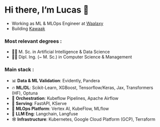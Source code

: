 # Hi there, I’m Lucas 👋 #

- Working as ML & MLOps Engineer at [Waalaxy](https://www.waalaxy.com/)
- Building [Kawaak](https://kawaak.com/)

### Most relevant degrees :
  - :man_student: M. Sc. in Artificial Intelligence & Data Science
  - :man_student: Dipl. Ing. (~ M. Sc.) in Computer Science & Management

### Main stack :
  - 📊 **Data & ML Validation**: Evidently, Pandera
  - :fire: **ML/DL**: Scikit-Learn, XGBoost, Tensorflow/Keras, Jax, Transformers (HF), Optuna
  - 🚦 **Orchestration**: Kubeflow Pipelines, Apache Airflow
  - 🚀 **Serving**: FastAPI, KServe
  - :link: **MLOps Platform**: Vertex AI, KubeFlow, MLflow
  - 👅 **LLM Eng**: Langchain, Langfuse
  - :spider_web: **Infrastructure**: Kubernetes, Google Cloud Platform (GCP), Terraform

<!---
lugonthier/lugonthier is a ✨ special ✨ repository because its `README.md` (this file) appears on your GitHub profile.
You can click the Preview link to take a look at your changes.
--->
